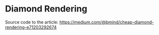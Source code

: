# Diamond Rendering

Source code to the article: https://medium.com/@bmind/cheap-diamond-rendering-e71203292674
